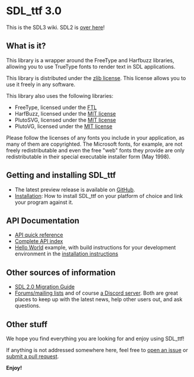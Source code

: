 # SDL_ttf 3.0

This is the SDL3 wiki. SDL2 is [over here](/SDL2_ttf)!

## What is it?

This library is a wrapper around the FreeType and Harfbuzz libraries, allowing you to use TrueType fonts to render text in SDL applications.

This library is distributed under the [zlib license](https://www.libsdl.org/license.php). This license allows you to use it freely in any software.

This library also uses the following libraries:
- FreeType, licensed under the [FTL](https://gitlab.freedesktop.org/freetype/freetype/-/blob/master/docs/FTL.TXT)
- HarfBuzz, licensed under the [MIT license](https://github.com/harfbuzz/harfbuzz/blob/main/COPYING)
- PlutoSVG, licensed under the [MIT license](https://github.com/sammycage/plutosvg/blob/master/LICENSE)
- PlutoVG, licensed under the [MIT license](https://github.com/sammycage/plutovg/blob/master/LICENSE)

Please follow the licenses of any fonts you include in your application, as many of them are copyrighted. The Microsoft fonts, for example, are not freely redistributable and even the free "web" fonts they provide are only redistributable in their special executable installer form (May 1998).

## Getting and installing SDL_ttf

- The latest preview release is available on [GitHub](https://github.com/libsdl-org/SDL_ttf/releases/preview-3.1.0).
- [Installation](https://github.com/libsdl-org/SDL_ttf/blob/main/INSTALL.md): How to install SDL_ttf on your platform of choice
  and link your program against it.

## API Documentation

- [API quick reference](QuickReference)
- [Complete API index](CategoryAPI)
- [Hello World](https://github.com/libsdl-org/SDL_ttf/blob/main/docs/hello.c) example, with build instructions for your development environment in the [installation instructions](https://github.com/libsdl-org/SDL_ttf/blob/main/INSTALL.md)

## Other sources of information

- [SDL 2.0 Migration Guide](https://github.com/libsdl-org/SDL_ttf/blob/main/docs/README-migration.md)
- [Forums/mailing lists](https://discourse.libsdl.org/) and of course [a Discord server](https://discord.gg/BwpFGBWsv8). Both are great places
  to keep up with the latest news, help other users out, and ask questions.

## Other stuff

We hope you find everything you are looking for and enjoy using SDL_ttf!

If anything is not addressed somewhere here, feel free to
[open an issue](https://github.com/libsdl-org/SDL_ttf/issues) or
[submit a pull request](https://github.com/libsdl-org/SDL_ttf/pulls).

**Enjoy!**
